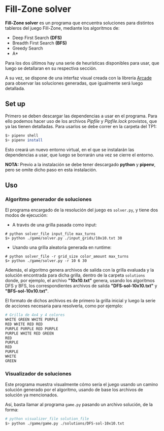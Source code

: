 # Fill-Zone solver

**Fill-Zone solver** es un programa que encuentra soluciones para distintos tableros del juego Fill-Zone, mediante los algoritmos de:

- Deep First Search **(DFS)**
- Breadth First Search **(BFS)**
- Greedy Search
- A*

Para los dos últimos hay una serie de heurísticas disponibles para usar, que luego se detallaran en su respectiva sección.

A su vez, se dispone de una interfaz visual creada con la librería [Arcade](https://api.arcade.academy/en/stable/index.html) para observar las soluciones generadas, que igualmente será luego detallada.

## Set up

Primero se deben descargar las dependencias a usar en el programa. Para ello podemos hacer uso de los archivos _Pipfile_ y _Pipfile.lock_ provistos, que ya las tienen detalladas. Para usarlos se debe correr en la carpeta del TP1:

```bash
$> pipenv shell
$> pipenv install
```

Esto creará un nuevo entorno virtual, en el que se instalarán las dependencias a usar, que luego se borrarán una vez se cierre el entorno.

__NOTA:__ Previo a la instalación se debe tener descargado __python__ y __pipenv__, pero se omite dicho paso en esta instalación.

## Uso

### Algoritmo generador de soluciones

El programa encargado de la resolución del juego es ```solver.py```, y tiene dos modos de ejecución:
- A través de una grilla pasada como input:
```shell
# python solver_file input_file max_turns
$> python ./game/solver.py ./input_grids/10x10.txt 30
```
- Usando una grilla aleatoria generada en runtime:
```shell
# python solver_file -r grid_size color_amount max_turns
$> python ./game/solver.py -r 10 6 30
```

Además, el algoritmo genera archivos de salida con la grilla evaluada y la solución encontrada para dicha grilla, dentro de la carpeta ```solutions``` donde, por ejemplo, el archivo __"10x10.txt"__ genera, usando los algoritmos DFS y BFS, los correspondientes archivos de salida __"DFS-sol-10x10.txt"__ y __"BFS-sol-10x10.txt"__.

El formato de dichos archivos es de primero la grilla inicial y luego la serie de acciones necesaria para resolverla, como por ejemplo:

```bash
# Grilla de 4x4 y 4 colores
WHITE GREEN WHITE PURPLE 
RED WHITE RED RED 
PURPLE PURPLE RED PURPLE 
PURPLE WHITE RED GREEN 
RED
PURPLE
RED
PURPLE
WHITE
GREEN
```

### Visualizador de soluciones

Este programa muestra visualmente cómo sería el juego usando un camino solución generado por el algoritmo, usando de base los archivos de solución ya mencionados.

Así, basta llamar al programa ```game.py``` pasando un archivo solución, de la forma:

```bash
# python visualizer_file solution_file
$> python ./game/game.py ./solutions/DFS-sol-10x10.txt
```